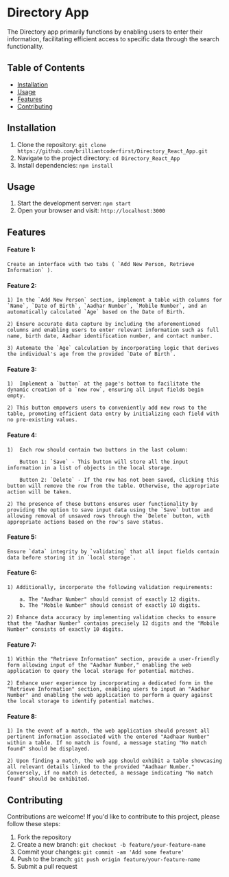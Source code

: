 # Directory App

The Directory app primarily functions by enabling users to enter their information, facilitating efficient access to specific data through the search functionality.

## Table of Contents

- [Installation](#installation)
- [Usage](#usage)
- [Features](#features)
- [Contributing](#contributing)

## Installation

1. Clone the repository: `git clone https://github.com/brilliantcoderfirst/Directory_React_App.git`
2. Navigate to the project directory: `cd Directory_React_App`
3. Install dependencies: `npm install`

## Usage

1. Start the development server: `npm start`
2. Open your browser and visit: `http://localhost:3000`

## Features

#### Feature 1:
    Create an interface with two tabs ( `Add New Person, Retrieve Information` ).

#### Feature 2:  
    1) In the `Add New Person` section, implement a table with columns for `Name`, `Date of Birth`, `Aadhar Number`, `Mobile Number`, and an automatically calculated `Age` based on the Date of Birth.

    2) Ensure accurate data capture by including the aforementioned columns and enabling users to enter relevant information such as full name, birth date, Aadhar identification number, and contact number.

    3) Automate the `Age` calculation by incorporating logic that derives the individual's age from the provided `Date of Birth`.

#### Feature 3:    
    1)  Implement a `button` at the page's bottom to facilitate the dynamic creation of a `new row`, ensuring all input fields begin empty.

    2) This button empowers users to conveniently add new rows to the table, promoting efficient data entry by initializing each field with no pre-existing values.

#### Feature 4:     
    1)  Each row should contain two buttons in the last column:

        Button 1: `Save` - This button will store all the input information in a list of objects in the local storage.

        Button 2: `Delete` - If the row has not been saved, clicking this button will remove the row from the table. Otherwise, the appropriate action will be taken.

    2) The presence of these buttons ensures user functionality by providing the option to save input data using the `Save` button and allowing removal of unsaved rows through the `Delete` button, with appropriate actions based on the row's save status.

#### Feature 5: 
    Ensure `data` integrity by `validating` that all input fields contain data before storing it in `local storage`.

#### Feature 6:    

    1) Additionally, incorporate the following validation requirements:

        a. The "Aadhar Number" should consist of exactly 12 digits.
        b. The "Mobile Number" should consist of exactly 10 digits.

    2) Enhance data accuracy by implementing validation checks to ensure that the "Aadhar Number" contains precisely 12 digits and the "Mobile Number" consists of exactly 10 digits.

#### Feature 7: 

    1) Within the "Retrieve Information" section, provide a user-friendly form allowing input of the "Aadhar Number," enabling the web application to query the local storage for potential matches.

    2) Enhance user experience by incorporating a dedicated form in the "Retrieve Information" section, enabling users to input an "Aadhar Number" and enabling the web application to perform a query against the local storage to identify potential matches.

#### Feature 8: 
    
    1) In the event of a match, the web application should present all pertinent information associated with the entered "Aadhaar Number" within a table. If no match is found, a message stating "No match found" should be displayed.

    2) Upon finding a match, the web app should exhibit a table showcasing all relevant details linked to the provided "Aadhaar Number." Conversely, if no match is detected, a message indicating "No match found" should be exhibited.



## Contributing

Contributions are welcome! If you'd like to contribute to this project, please follow these steps:

1. Fork the repository
2. Create a new branch: `git checkout -b feature/your-feature-name`
3. Commit your changes: `git commit -am 'Add some feature'`
4. Push to the branch: `git push origin feature/your-feature-name`
5. Submit a pull request